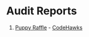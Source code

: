 # Audit Reports

1. [Puppy Raffle](./pdf/puppy-raffle.pdf) - [CodeHawks](https://www.codehawks.com/contests/clo383y5c000jjx087qrkbrj8)
